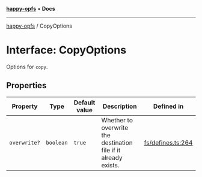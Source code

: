 [**happy-opfs**](../README.md) • **Docs**

***

[happy-opfs](../README.md) / CopyOptions

# Interface: CopyOptions

Options for `copy`.

## Properties

| Property | Type | Default value | Description | Defined in |
| ------ | ------ | ------ | ------ | ------ |
| `overwrite?` | `boolean` | `true` | Whether to overwrite the destination file if it already exists. | [fs/defines.ts:264](https://github.com/JiangJie/happy-opfs/blob/a6314c4612c605f77895adcb9d6d91abcaafaa7d/src/fs/defines.ts#L264) |
